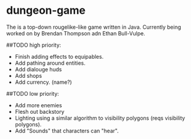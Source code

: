 # dungeon-game
The is a top-down rougelike-like game written in Java. Currently being worked on by Brendan Thompson adn Ethan  Bull-Vulpe.

##TODO high priority:
* Finish adding effects to equipables.
* Add pathing around entities.
* Add dialouge huds
* Add shops
* Add currency. (name?)

##TODO low priority:
* Add more enemies
* Flesh out backstory
* Lighting using a similar algorithm to visibility polygons (reqs visibility polygons).
* Add "Sounds" that characters can "hear".
